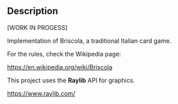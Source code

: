 ## Description
[WORK IN PROGESS]

Implementation of Briscola, a traditional Italian card game.


For the rules, check the Wikipedia page:

https://en.wikipedia.org/wiki/Briscola


This project uses the **Raylib** API for graphics.

https://www.raylib.com/
